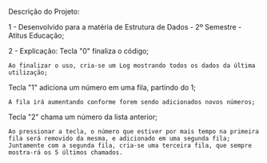 Descrição do Projeto: 

1 - Desenvolvido para a matéria de Estrutura de Dados - 2º Semestre - Atitus Educação;

2 - Explicação:
  Tecla "0" finaliza o código;
  
    Ao finalizar o uso, cria-se um Log mostrando todos os dados da última utilização;
    
  Tecla "1" adiciona um número em uma fila, partindo do 1;
  
    A fila irá aumentando conforme forem sendo adicionados novos números;
    
  Tecla "2" chama um número da lista anterior;
  
    Ao pressionar a tecla, o número que estiver por mais tempo na primeira fila será removido da mesma, e adicionado em uma segunda fila;
    Juntamente com a segunda fila, cria-se uma terceira fila, que sempre mostra-rá os 5 últimos chamados.
